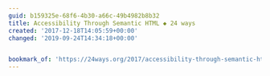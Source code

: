 ```yaml
---
guid: b159325e-68f6-4b30-a66c-49b4982b8b32
title: Accessibility Through Semantic HTML ◆ 24 ways
created: '2017-12-18T14:05:59+00:00'
changed: '2019-09-24T14:34:18+00:00'


bookmark_of: 'https://24ways.org/2017/accessibility-through-semantic-html/'
---
```




